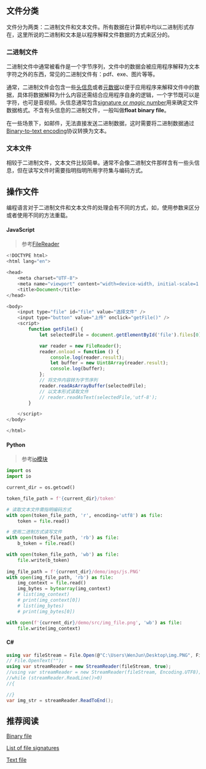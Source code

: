 ## 文件分类

文件分为两类：二进制文件和文本文件。所有数据在计算机中均以二进制形式存在，这里所说的二进制和文本是以程序解释文件数据的方式来区分的。

### 二进制文件

二进制文件中通常被看作是一个字节序列，文件中的数据会被应用程序解释为文本字符之外的东西，常见的二进制文件有：pdf、exe、图片等等。

通常，二进制文件会包含一些[头信息](https://en.wikipedia.org/wiki/Header_(computing))或者[元数据](https://en.wikipedia.org/wiki/Metadata)以便于应用程序来解释文件中的数据，具体将数据解释为什么内容还需结合应用程序自身的逻辑，一个字节既可以是字符，也可是音视频。头信息通常包含[signature or *magic* number](https://en.wikipedia.org/wiki/List_of_file_signatures)用来确定文件数据格式。不含有头信息的二进制文件，一般叫做**float binary file**。

在一些场景下，如邮件，无法直接发送二进制数据，这时需要将二进制数据通过[Binary-to-text encoding](https://en.wikipedia.org/wiki/Binary-to-text_encoding)协议转换为文本。

### 文本文件

相较于二进制文件，文本文件比较简单。通常不会像二进制文件那样含有一些头信息，但在读写文件时需要指明指明所用字符集与编码方式。

## 操作文件

编程语言对于二进制文件和文本文件的处理会有不同的方式，如，使用参数来区分或者使用不同的方法重载。

#### JavaScript

> 参考[FileReader](https://developer.mozilla.org/en-US/docs/Web/API/FileReader)

```javascript
<!DOCTYPE html>
<html lang="en">

<head>
    <meta charset="UTF-8">
    <meta name="viewport" content="width=device-width, initial-scale=1.0">
    <title>Document</title>
</head>

<body>
    <input type="file" id="file" value="选择文件" />
    <input type="button" value="上传" onclick="getFile()" />
    <script>
        function getFile() {
            let selectedFile = document.getElementById('file').files[0];

            var reader = new FileReader();
            reader.onload = function () {
                console.log(reader.result);
                let buffer = new Uint8Array(reader.result);
				console.log(buffer);
            };
            // 将文件内容转为字节序列
            reader.readAsArrayBuffer(selectedFile);
            // 以文本形式读取文件
        	// reader.readAsText(selectedFile,'utf-8');
        }

    </script>
</body>

</html>
```

#### Python

> 参考[io模块](https://docs.python.org/3.4/library/io.html?highlight=io)

```python
import os
import io

current_dir = os.getcwd()

token_file_path = f'{current_dir}/token'

# 读取文本文件需指明编码方式
with open(token_file_path, 'r', encoding='utf8') as file:
    token = file.read()

# 使用二进制方式读写文件
with open(token_file_path, 'rb') as file:
    b_token = file.read()

with open(token_file_path, 'wb') as file:
    file.write(b_token)
    
img_file_path = f'{current_dir}/demo/imgs/js.PNG'
with open(img_file_path, 'rb') as file:
    img_context = file.read()
    img_bytes = bytearray(img_context)
    # list(img_context)
    # print(img_context[0])
    # list(img_bytes)
    # print(img_bytes[0])

with open(f'{current_dir}/demo/src/img_file.png', 'wb') as file:
    file.write(img_context)
```

#### C#

```c#
using var fileStream = File.Open(@"C:\Users\WenJun\Desktop\img.PNG", FileMode.Open, FileAccess.Read, FileShare.Read);
// File.OpenText("");
using var streamReader = new StreamReader(fileStream, true);
//using var streamReader = new StreamReader(fileStream, Encoding.UTF8);
//while (streamReader.ReadLine()>0)
//{

//}
var img_str = streamReader.ReadToEnd();
```



## 推荐阅读

[Binary file](https://en.wikipedia.org/wiki/Binary_file)

[List of file signatures](https://en.wikipedia.org/wiki/List_of_file_signatures)

[Text file](https://en.wikipedia.org/wiki/Text_file)
